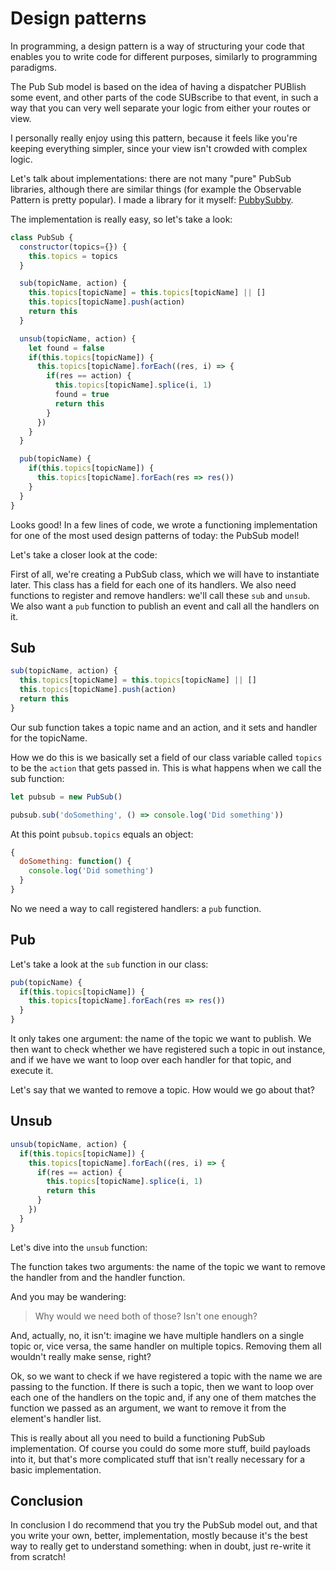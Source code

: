 # Design patterns
In programming, a design pattern is a way of structuring your code that enables you to write code for different purposes, similarly to programming paradigms.

The Pub Sub model is based on the idea of having a dispatcher PUBlish some event, and other parts of the code SUBscribe to that event, in such a way that you can very well separate your logic from either your routes or view.

I personally really enjoy using this pattern, because it feels like you're keeping everything simpler, since your view isn't crowded with complex logic.

Let's talk about implementations: there are not many "pure" PubSub libraries, although there are similar things (for example the Observable Pattern is pretty popular). I made a library for it myself: [PubbySubby](https://www.npmjs.com/package/pubby-subby).

The implementation is really easy, so let's take a look:

```javascript
class PubSub {
  constructor(topics={}) {
    this.topics = topics
  }

  sub(topicName, action) {
    this.topics[topicName] = this.topics[topicName] || []
    this.topics[topicName].push(action)
    return this
  }

  unsub(topicName, action) {
    let found = false
    if(this.topics[topicName]) {
      this.topics[topicName].forEach((res, i) => {
        if(res == action) {
          this.topics[topicName].splice(i, 1)
          found = true
          return this
        }
      })
    }
  }

  pub(topicName) {
    if(this.topics[topicName]) {
      this.topics[topicName].forEach(res => res())
    }
  }
}
```

Looks good! In a few lines of code, we wrote a functioning implementation for one of the most used design patterns of today: the PubSub model!

Let's take a closer look at the code:

First of all, we're creating a PubSub class, which we will have to instantiate later. This class has a field for each one of its handlers. We also need functions to register and remove handlers: we'll call these `sub` and `unsub`. We also want a `pub` function to publish an event and call all the handlers on it.

## Sub

```javascript
sub(topicName, action) {
  this.topics[topicName] = this.topics[topicName] || []
  this.topics[topicName].push(action)
  return this
}
```
Our sub function takes a topic name and an action, and it sets and handler for the topicName.

How we do this is we basically set a field of our class variable called `topics` to be the `action` that gets passed in. This is what happens when we call the sub function:

```javascript
let pubsub = new PubSub()

pubsub.sub('doSomething', () => console.log('Did something'))
```

At this point `pubsub.topics` equals an object:

```javascript
{
  doSomething: function() {
    console.log('Did something')
  }
}
```

No we need a way to call registered handlers: a `pub` function.

## Pub
Let's take a look at the `sub` function in our class:

```javascript
pub(topicName) {
  if(this.topics[topicName]) {
    this.topics[topicName].forEach(res => res())
  }
}
```

It only takes one argument: the name of the topic we want to publish. We then want to check whether we have registered such a topic in out instance, and if we have we want to loop over each handler for that topic, and execute it.

Let's say that we wanted to remove a topic. How would we go about that?

## Unsub
```javascript
unsub(topicName, action) {
  if(this.topics[topicName]) {
    this.topics[topicName].forEach((res, i) => {
      if(res == action) {
        this.topics[topicName].splice(i, 1)
        return this
      }
    })
  }
}
```

Let's dive into the `unsub` function:

The function takes two arguments: the name of the topic we want to remove the handler from and the handler function.

And you may be wandering:

> Why would we need both of those? Isn't one enough?

And, actually, no, it isn't: imagine we have multiple  handlers on a single topic or, vice versa, the same handler on multiple topics. Removing them all wouldn't really make sense, right?

Ok, so we want to check if we have registered a topic with the name we are passing to the function. If there is such a topic, then we want to loop over each one of the handlers on the topic and, if any one of them matches the function we passed as an argument, we want to remove it from the element's handler list.

This is really about all you need to build a functioning PubSub implementation. Of course you could do some more stuff, build payloads into it, but that's more complicated stuff that isn't really necessary for a basic implementation.

## Conclusion
In conclusion I do recommend that you try the PubSub model out, and that you write your own, better, implementation, mostly because it's the best way to really get to understand something: when in doubt, just re-write it from scratch!
